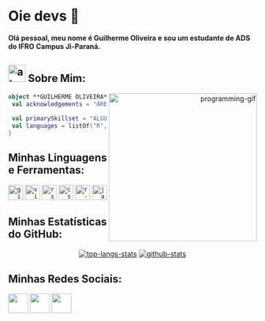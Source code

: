 # Oie devs 👋

**Olá pessoal, meu nome é Guilherme Oliveira e sou um estudante de ADS do IFRO Campus Ji-Paraná.**

## <img width="35" src="https://raw.github.com/elizarov/elizarov/master/about.png" alt="about-me-img"> Sobre Mim:

<div align="right">
<img align="right" width="300" src="https://i2.wp.com/allhtaccess.info/wp-content/uploads/2018/03/programming.gif?fit=1281%2C716&ssl=1" alt="programming-gif">
</div>

```kotlin
object **GUILHERME OLIVEIRA** {
 val acknowledgements = "ÁREA DE CONHECIMENTO"
 
 val primarySkillset = "ALGUMAS HABILIDADES"
 val languages = listOf("R", "CSharp", "Java")
}
```

## Minhas Linguagens e Ferramentas:

<div align="left">
<code><img height="30" src="https://cdn.jsdelivr.net/gh/devicons/devicon/icons/github/github-original.svg" alt="github-icon"></code>
<code><img height="30" src="https://cdn.jsdelivr.net/gh/devicons/devicon/icons/visualstudio/visualstudio-plain.svg" alt="visual-studio-icon"></code>
<code><img height="30" src="https://cdn.jsdelivr.net/gh/devicons/devicon/icons/rstudio/rstudio-original.svg" alt="rstudio-icon"></code>
<code><img height="30" src="https://cdn.jsdelivr.net/gh/devicons/devicon/icons/csharp/csharp-original.svg" alt="csharp-icon"></code>
<code><img height="30" src="https://cdn.jsdelivr.net/gh/devicons/devicon/icons/r/r-original.svg" alt="r-language-icon"></code>
<code><img height="30" src="https://cdn.jsdelivr.net/gh/devicons/devicon/icons/java/java-original.svg" alt="java-icon"></code>
</div>

## Minhas Estatísticas do GitHub:

<div align="center">
<a href="https://github.com/Gurupreet">
  <img align="center" src="https://github-readme-stats.vercel.app/api/top-langs/?username=guilherme-oliveira-dev&theme=dark&hide_langs_below=1" alt="top-langs-stats"></a>

<a href="https://github.com/Gurupreet">
  <img align="center" src="https://github-readme-stats.vercel.app/api?username=guilherme-oliveira-dev&show_icons=true&theme=dark&line_height=27" alt="github-stats"></a>
</div>
 
## Minhas Redes Sociais:

<div align="left">
<a href="mailto:gui321guilherme@gmail.com
"><img width="40" src="https://user-images.githubusercontent.com/116320626/197085004-f6f3d3b4-205d-4539-bd2b-77b3d19c6824.png"></a>
<a href="https://www.linkedin.com/in/guilherme-do-carmo-487978247/"><img width="40" src="https://user-images.githubusercontent.com/116320626/197084635-d16e2f8c-1976-4cc9-9b17-b99d99a81638.png"></a>
<a href="https://www.instagram.com/guilherme_oliveira43/"><img width="40" src="https://user-images.githubusercontent.com/116320626/197085397-1bd2610f-106f-4041-a3e6-79aa6ef872d5.png"></a>
</div>
